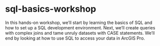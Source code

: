 # sql-basics-workshop
In this hands-on workshop, we’ll start by learning the basics of SQL and how to set up a SQL development environment. Next, we’ll create queries with complex joins and tame unruly datasets with CASE statements. We’ll end by looking at how to use SQL to access your data in ArcGIS Pro.
